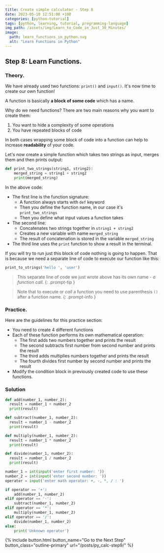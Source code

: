 ```yaml
--- 
title: Create simple calculator - Step 8
date: 2023-05-10 12:51:00 +100
categories: [python-tutorial]
tags: [python, learning, tutorial, programming-language]
img_path: /assets/img/Learn_to_Code_in_Just_30_Minutes/
image:
  path: learn_functions_in_python.svg
  alt: "Learn Functions in Python"
---
```


## Step 8: Learn Functions.

### Theory.

We have already used two functions: `print()` and `input()`. It's now time to create our own function!

A function is basically **a block of some code** which has a name.  

Why do we need functions? There are two main reasons why you want to create them:
1. You want to hide a complexity of some operations
2. You have repeated blocks of code  

In both cases wrapping some block of code into a function can help to increase **readability** of your code. 

Let's now create a simple function which takes two strings as input, merges them and then prints output:

```python
def print_two_strings(string1, string2):
    merged_string = string1 + string2
    print(merged_string)
```

In the above code:
- The first line is the function signature:
  - A function always starts with `def` keyword
  - Then you define the function name, in our case it's `print_two_strings`
  - Then you define what input values a function takes
- The second line:
  - Concatenates two strings together in `string1 + string2`
  - Creates a new variable with name `merged_string`
  - The result of concatenation is stored in the variable `merged_string`
- The third line uses the `print` function to show a result in the terminal.

If you will try to run just this block of code nothing is going to happen. That is because we need a separate line of code to execute our function like this:
```python
print_to_strings('hello ', 'user')
```

> This separate line of code we just wrote above has its own name - *a function call*. 
{: .prompt-tip }

> Note that to execute or *call* a function you need to use parenthesis `()` after a function name. 
{: .prompt-info }

### Practice.

Here are the guidelines for this practice section:
- You need to create 4 different functions
- Each of these function performs its own mathematical operation:
  - The first adds two numbers together and prints the result
  - The second subtracts first number from second number and prints the result
  - The third adds multiplies numbers together and prints the result
  - The fourth divides first number by second number and prints the result
- Modify the condition block in previously created code to use these functions.


### Solution
```python
def add(number_1, number_2):
  result = number_1 + number_2
  print(result)

def subtract(number_1, number_2):
  result = number_1 - number_2
  print(result)

def multiply(number_1, number_2):
  result = number_1 * number_2
  print(result)

def divide(number_1, number_2):
  result = number_1 / number_2
  print(result)

number_1 = int(input('enter first number: '))
number_2 = int(input('enter second number: '))
operator = input('enter math operator: +, -, *, / : ')

if operator == '+':
    add(number_1, number_2)
elif operator == '-':
    subtract(number_1, number_2)
elif operator == '*':
    multiply(number_1, number_2)
elif operator == '/':
    divide(number_1, number_2)    
else:
    print('Unknown operator')
```

 {% include button.html button_name="Go to the Next Step" button_class="outline-primary" url="/posts/py_calc-step9/" %}